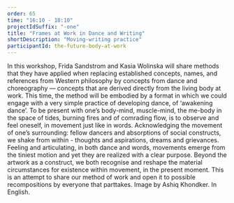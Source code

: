 ```yaml
---
order: 65
time: "16:10 - 18:10"
projectIdSuffix: "-one"
title: "Frames at Work in Dance and Writing"
shortDescription: "Moving-writing practice"
participantId: the-future-body-at-work
---
```


In this workshop, Frida Sandstrom and Kasia Wolinska will share methods that they have applied when replacing established concepts, names, and references from Western philosophy by concepts from dance and choreography — concepts that are derived directly from the living body at work. This time, the method will be embodied by a format in which we could engage with a very simple practice of developing dance, of ‘awakening dance’. 
To be present with one’s body-mind, muscle-mind, the me-body in the space of tides, burning fires and of comrading flow, is to observe and feel oneself, in movement just like in words. Acknowledging the movement of one’s surrounding: fellow dancers and absorptions of social constructs, we shake from within - thoughts and aspirations, dreams and grievances. Feeling and articulating, in both dance and words, movements  emerge from the tiniest motion and yet they are realized with a clear purpose. Beyond the artwork as a construct, we both recognise and reshape the material circumstances for existence within movement, in the present moment. 
This is an  attempt to share our method of work and open it to possible recompositions by everyone that parttakes. 
Image by Ashiq Khondker.
In English.
